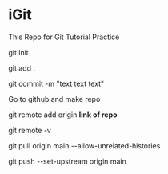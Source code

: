 # iGit
This Repo for Git Tutorial Practice 

git init

git add .

git commit -m "text text text"

Go to github and make repo

git remote add origin __link of repo__

git remote -v

git pull origin main --allow-unrelated-histories

git push --set-upstream origin main

